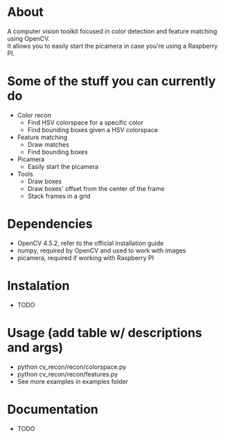 # About
A computer vision toolkit focused in color detection and feature matching using OpenCV.  
It allows you to easily start the picamera in case you're using a Raspberry PI.  

# Some of the stuff you can currently do
- Color recon
	- Find HSV colorspace for a specific color
	- Find bounding boxes given a HSV colorspace
- Feature matching
	- Draw matches
	- Find bounding boxes
- Picamera
	- Easily start the picamera
- Tools
	- Draw boxes
	- Draw boxes' offset from the center of the frame
	- Stack frames in a grid

# Dependencies
- OpenCV 4.5.2, refer to the official installation guide
- numpy, required by OpenCV and used to work with images
- picamera, required if working with Raspberry PI

# Instalation
- TODO

# Usage (add table w/ descriptions and args)
- python cv_recon/recon/colorspace.py
- python cv_recon/recon/features.py <path to reference image>
- See more examples in examples folder

# Documentation
- TODO
